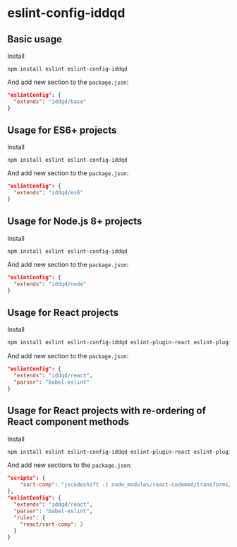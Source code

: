 # eslint-config-iddqd

## Basic usage 

Install 

`npm install eslint eslint-config-iddqd`

And add new section to the `package.json`:  

```json
"eslintConfig": {
  "extends": "iddqd/base"
}
```

## Usage for ES6+ projects

Install 

`npm install eslint eslint-config-iddqd`

And add new section to the `package.json`:  

```json
"eslintConfig": {
  "extends": "iddqd/es6"
}
```

## Usage for Node.js 8+ projects

Install 

`npm install eslint eslint-config-iddqd`

And add new section to the `package.json`:  

```json
"eslintConfig": {
  "extends": "iddqd/node"
}
```

## Usage for React projects

Install 

```sh
npm install eslint eslint-config-iddqd eslint-plugin-react eslint-plugin-import babel-eslint
```

And add new section to the `package.json`:  

```json
"eslintConfig": {
  "extends": "iddqd/react",
  "parser": "babel-eslint"
}
```

## Usage for React projects with re-ordering of React component methods

Install 

```sh
npm install eslint eslint-config-iddqd eslint-plugin-react eslint-plugin-import jscodeshift react-codemod
```

And add new sections to the `package.json`:  

```json
"scripts": {
    "sort-comp": "jscodeshift -t node_modules/react-codemod/transforms/sort-comp.js <path_to_components>"
},
"eslintConfig": {
  "extends": "iddqd/react",
  "parser": "babel-eslint",
  "rules": {
    "react/sort-comp": 2
  }
}
```
